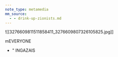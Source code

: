 ```yaml
---
note_type: metamedia
mm_source:
  - - drink-up-zionists.md
---
```


![[3276609811511858411_3276609807326105825.jpg]]

 mEVERYONE
+ " INGAZAIS



